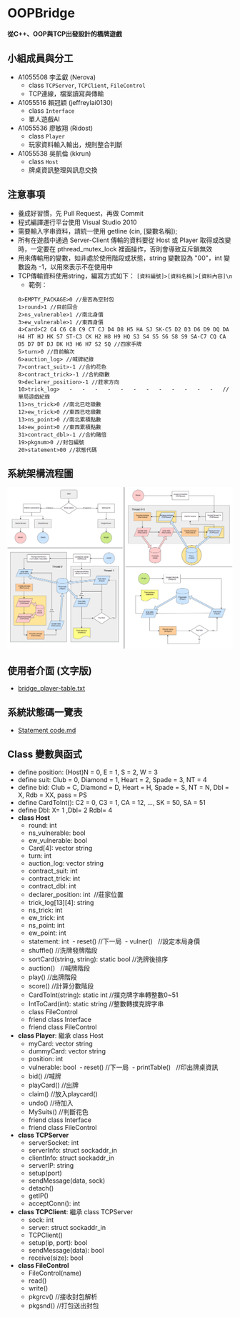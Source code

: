 # OOPBridge # 
   **從C++、OOP與TCP出發設計的橋牌遊戲**
  

## 小組成員與分工
+ A1055508 李孟叡 (Nerova)
  * class `TCPServer`, `TCPClient`, `FileControl`
  * TCP連線，檔案讀寫與傳輸
+ A1055516 賴冠穎 (jeffreylai0130)
  * class `Interface`
  * 單人遊戲AI
+ A1055536 廖敏翔 (Ridost)
  * class `Player`
  * 玩家資料輸入輸出，規則整合判斷
+ A1055538 吳凱倫 (kkrun)
  * class `Host`
  * 牌桌資訊整理與訊息交換

## 注意事項
+ 養成好習慣，先 Pull Request，再做 Commit
+ 程式編譯運行平台使用 Visual Studio 2010
+ 需要輸入字串資料，請統一使用 getline (cin, [變數名稱]);
+ 所有在遊戲中通過 Server-Client 傳輸的資料要從 Host 或 Player 取得或改變時，一定要在 pthread_mutex_lock 裡面操作，否則會導致互斥鎖無效
+ 用來傳輸用的變數，如非處於使用階段或狀態，string 變數設為 "00"，int 變數設為 -1，以用來表示不在使用中
+ TCP傳輸資料使用string，編寫方式如下： `[資料編號]>[資料名稱]>[資料內容]\n`
  - 範例：
  ```
  0>EMPTY_PACKAGE>0 //是否為空封包
  1>round>1 //目前回合
  2>ns_vulnerable>1 //南北身價
  3>ew_vulnerable>1 //東西身價
  4>Card>C2 C4 C6 C8 C9 CT CJ D4 D8 H5 HA SJ SK-C5 D2 D3 D6 D9 DQ DA H4 HT HJ HK S7 ST-C3 CK H2 H8 H9 HQ S3 S4 S5 S6 S8 S9 SA-C7 CQ CA D5 D7 DT DJ DK H3 H6 H7 S2 SQ //四家手牌
  5>turn>0 //目前輪次
  6>auction_log> //喊牌紀錄
  7>contract_suit>-1 //合約花色
  8>contract_trick>-1 //合約礅數
  9>declarer_position>-1 //莊家方向
  10>trick_log>   -   -   -   -   -   -   -   -   -   -   -   -   //單局遊戲紀錄
  11>ns_trick>0 //南北已吃礅數
  12>ew_trick>0 //東西已吃礅數
  13>ns_point>0 //南北累積點數
  14>ew_point>0 //東西累積點數
  31>contract_dbl>-1 //合約賭倍
  19>pkgnum>0 //封包編號
  20>statement>00 //狀態代碼
  ```
## 系統架構流程圖
![Bridge](https://github.com/NerovaRiuzGX/OOPBridge/blob/master/FlowChart.png)

## 使用者介面 (文字版)
+ [bridge_player-table.txt](https://github.com/NerovaRiuzGX/OOPBridge/blob/master/bridge_player-table.txt)

## 系統狀態碼一覽表
+ [Statement code.md](https://github.com/NerovaRiuzGX/OOPBridge/blob/master/Statement%20code.md)

## Class 變數與函式
+ define position: (Host)N = 0, E = 1, S = 2, W = 3
+ define suit: Club = 0, Diamond = 1, Heart = 2, Spade = 3, NT = 4
+ define bid: Club = C, Diamond = D, Heart = H, Spade = S, NT = N, Dbl = X, Rdb = XX, pass = PS
+ define CardToInt(): C2 = 0, C3 = 1, CA = 12, ..., SK = 50, SA = 51
+ define Dbl: X= 1 ,Dbl= 2  Rdbl= 4
+ **class Host**
  - round: int
  - ns_vulnerable: bool
  - ew_vulnerable: bool
  - Card[4]: vector string
  - turn: int
  - auction_log: vector string
  - contract_suit: int
  - contract_trick: int
  - contract_dbl: int 
  - declarer_position: int  //莊家位置
  - trick_log[13][4]: string
  - ns_trick: int
  - ew_trick: int
  - ns_point: int
  - ew_point: int
  - statement: int
  - reset()  //下一局
  - vulner()    //設定本局身價
  - shuffle()   //洗牌發牌階段
  - sortCard(string, string): static bool  //洗牌後排序
  - auction()   //喊牌階段
  - play()    //出牌階段
  - score()    //計算分數階段
  - CardToInt(string): static int //撲克牌字串轉整數0~51
  - IntToCard(int): static string  //整數轉撲克牌字串
  - class FileControl
  - friend class Interface
  - friend class FileControl
+ **class Player**: 繼承 class Host
  - myCard: vector string
  - dummyCard: vector string 
  - position: int
  - vulnerable: bool
  - reset()  //下一局
  - printTable()    //印出牌桌資訊
  - bid()   //喊牌
  - playCard()    //出牌
  - claim()   //放入playcard()
  - undo()    //待加入
  - MySuits() //判斷花色
  - friend class Interface
  - friend class FileControl
+ **class TCPServer**
  - serverSocket: int
  - serverInfo: struct sockaddr_in
  - clientInfo: struct sockaddr_in
  - serverIP: string
  - setup(port)
  - sendMessage(data, sock)
  - detach()
  - getIP()
  - acceptConn(): int
+ **class TCPClient**: 繼承 class TCPServer
  - sock: int
  - server: struct sockaddr_in
  - TCPClient()
  - setup(ip, port): bool
  - sendMessage(data): bool
  - receive(size): bool
+ **class FileControl**
  - FileControl(name)
  - read()
  - write()
  - pkgrcv()    //接收封包解析
  - pkgsnd()    //打包送出封包
